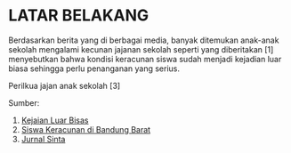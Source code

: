 # LATAR BELAKANG

Berdasarkan berita yang di berbagai media, banyak ditemukan anak-anak sekolah mengalami kecunan jajanan sekolah seperti yang diberitakan [1] menyebutkan bahwa kondisi keracunan siswa sudah menjadi kejadian luar biasa sehingga perlu penanganan yang serius. 

Perilkua jajan anak sekolah [3]

Sumber:

1. [Kejaian Luar Bisas](https://www.kompas.id/baca/riset/2023/03/01/bersama-sama-menjaga-keamanan-pangan-jajanan-anak)
2. [Siswa Keracunan di Bandung Barat](https://regional.kompas.com/read/2023/09/29/160152178/kronologi-puluhan-siswa-sd-keracunan-di-bandung-barat-1-tewas-diduga-akibat)
3. [Jurnal Sinta](https://ejurnal-litbang.patikab.go.id/index.php/jl/article/view/153)

